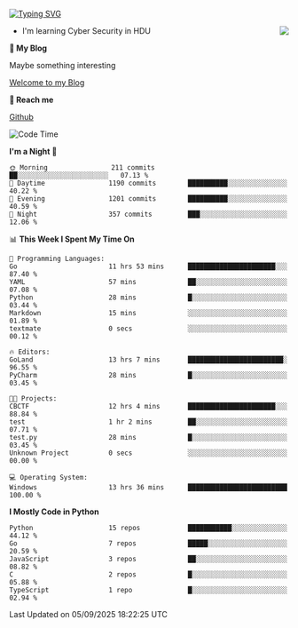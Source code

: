 [![Typing SVG](https://readme-typing-svg.herokuapp.com?font=Fira+Code&pause=1000&random=false&width=450&height=60&lines=Hello+%F0%9F%91%8B%F0%9F%8F%BB;I'm+JBNRZ)](https://git.io/typing-svg)

<a href="#">
  <img align="right" src="https://github-readme-stats.vercel.app/api?username=JBNRZ&show_icons=true&bg_color=15,f2f7fd,E0EAFC" />
</a>

- I'm learning Cyber Security in HDU

 **🌱 My Blog**

Maybe something interesting

[Welcome to my Blog](https://jbnrz.com.cn/)

 **💬 Reach me** 

[Github](https://github.com/JBNRZ)


<!--START_SECTION:waka-->
![Code Time](http://img.shields.io/badge/Code%20Time-1%2C395%20hrs%2052%20mins-blue)

**I'm a Night 🦉** 

```text
🌞 Morning                211 commits         ██░░░░░░░░░░░░░░░░░░░░░░░   07.13 % 
🌆 Daytime                1190 commits        ██████████░░░░░░░░░░░░░░░   40.22 % 
🌃 Evening                1201 commits        ██████████░░░░░░░░░░░░░░░   40.59 % 
🌙 Night                  357 commits         ███░░░░░░░░░░░░░░░░░░░░░░   12.06 % 
```


📊 **This Week I Spent My Time On** 

```text
💬 Programming Languages: 
Go                       11 hrs 53 mins      ██████████████████████░░░   87.40 % 
YAML                     57 mins             ██░░░░░░░░░░░░░░░░░░░░░░░   07.08 % 
Python                   28 mins             █░░░░░░░░░░░░░░░░░░░░░░░░   03.44 % 
Markdown                 15 mins             ░░░░░░░░░░░░░░░░░░░░░░░░░   01.89 % 
textmate                 0 secs              ░░░░░░░░░░░░░░░░░░░░░░░░░   00.12 % 

🔥 Editors: 
GoLand                   13 hrs 7 mins       ████████████████████████░   96.55 % 
PyCharm                  28 mins             █░░░░░░░░░░░░░░░░░░░░░░░░   03.45 % 

🐱‍💻 Projects: 
CBCTF                    12 hrs 4 mins       ██████████████████████░░░   88.84 % 
test                     1 hr 2 mins         ██░░░░░░░░░░░░░░░░░░░░░░░   07.71 % 
test.py                  28 mins             █░░░░░░░░░░░░░░░░░░░░░░░░   03.45 % 
Unknown Project          0 secs              ░░░░░░░░░░░░░░░░░░░░░░░░░   00.00 % 

💻 Operating System: 
Windows                  13 hrs 36 mins      █████████████████████████   100.00 % 
```

**I Mostly Code in Python** 

```text
Python                   15 repos            ███████████░░░░░░░░░░░░░░   44.12 % 
Go                       7 repos             █████░░░░░░░░░░░░░░░░░░░░   20.59 % 
JavaScript               3 repos             ██░░░░░░░░░░░░░░░░░░░░░░░   08.82 % 
C                        2 repos             █░░░░░░░░░░░░░░░░░░░░░░░░   05.88 % 
TypeScript               1 repo              █░░░░░░░░░░░░░░░░░░░░░░░░   02.94 % 
```




 Last Updated on 05/09/2025 18:22:25 UTC
<!--END_SECTION:waka-->
